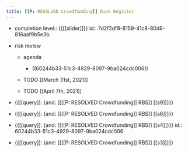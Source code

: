 ```yaml
---
title: [[P: RESOLVED Crowdfunding]] Risk Register
---
```


- completion level:: {{[[slider]]}}
id:: 7d2f2df8-8159-41c8-80d9-816aaf9b5e3b

- risk review
	 - agenda
		 - ((60244b33-51c3-4929-8097-9ba024cdc006))

	 - TODO [[March 31st, 2021]]

	 - TODO [[April 7th, 2021]]

- {{[[query]]: {and: [[[[P: RESOLVED Crowdfunding]] RBS]] [[s9]]}}}

- {{[[query]]: {and: [[[[P: RESOLVED Crowdfunding]] RBS]] [[s6]]}}}

- {{[[query]]: {and: [[[[P: RESOLVED Crowdfunding]] RBS]] [[s4]]}}}
id:: 60244b33-51c3-4929-8097-9ba024cdc006

- {{[[query]]: {and: [[[[P: RESOLVED Crowdfunding]] RBS]] [[s3]]}}}
